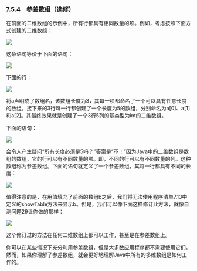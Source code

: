   

### 7.5.4　参差数组（选修）

在前面的二维数组的示例中，所有行都具有相同数量的项。例如，考虑按照下面方式创建的二维数组：

![](../Images/image10673.gif)

这条语句等价于下面的语句：

![](0-Assets/Epubook/程序员编程语言经典合集（计算机科学丛书5册套装），javapython编程语言含经典教材龙书《编译原理》%20(Bruce%20Eckel%20%20Alfred%20V.%20Aho%20%20Monica%20S.%20Lam%20etc.)%20(Z-Library)/images/image10674.jpeg)

下面的行：

![](../Images/image10675.gif)

将a声明成了数组名，该数组长度为3，其每一项都命名了一个可以具有任意长度的数组。接下来的3行每一行都创建了一个长度为5的数组，分别命名为a[0]、a[1]和a[2]。其最终效果就是创建了一个3行5列的基类型为int的二维数组。

下面的语句：

![](0-Assets/Epubook/程序员编程语言经典合集（计算机科学丛书5册套装），javapython编程语言含经典教材龙书《编译原理》%20(Bruce%20Eckel%20%20Alfred%20V.%20Aho%20%20Monica%20S.%20Lam%20etc.)%20(Z-Library)/images/image10676.jpeg)

会令人产生疑问“所有长度必须是5吗？”答案是“不！”因为Java中的二维数组是数组的数组，它的行可以有不同数量的项。即，不同的行可以有不同数量的列。这种数组称为参差数组。下面的语句就定义了一个参差数组，其每一行都具有不同的长度：

![](0-Assets/Epubook/程序员编程语言经典合集（计算机科学丛书5册套装），javapython编程语言含经典教材龙书《编译原理》%20(Bruce%20Eckel%20%20Alfred%20V.%20Aho%20%20Monica%20S.%20Lam%20etc.)%20(Z-Library)/images/image10677.jpeg)

值得注意的是，在用值填充了前面的数组b之后，我们将无法使用程序清单7.13中定义的showTable方法来显示b。但是，我们可以像下面这样修订此方法，就像自测问题29让你做的那样：

![](0-Assets/Epubook/程序员编程语言经典合集（计算机科学丛书5册套装），javapython编程语言含经典教材龙书《编译原理》%20(Bruce%20Eckel%20%20Alfred%20V.%20Aho%20%20Monica%20S.%20Lam%20etc.)%20(Z-Library)/images/image10678.jpeg)

这个修订过的方法在任何二维数组上都可以工作，甚至是在参差数组上。

你可以在某些情况下充分利用参差数组，但是大多数应用程序都不需要使用它们。然而，如果你理解了参差数组，就会更好地理解Java中所有的多维数组是如何工作的。